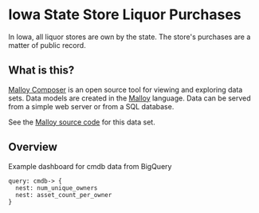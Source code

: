 # Iowa State Store Liquor Purchases
In Iowa, all liquor stores are own by the state.  The store's purchases are a matter of public record.  

## What is this?

[Malloy Composer](https://github.com/malloydata/malloy-composer) is an open source tool for viewing and exploring data sets.  Data models are created in the  [Malloy](https://github.com/malloydata/malloy/) language.  Data can be served from a simple web server or from a SQL database.  

See the [Malloy source code](https://github.com/malloydata/malloy-samples/tree/main/bigquery/iowa) for this data set.


## Overview

Example dashboard for cmdb data from BigQuery

<!-- malloy-query 
  name="Overview"
  model="./cmdb.malloy"
  renderer="dashboard"
-->
```malloy
query: cmdb-> {
  nest: num_unique_owners
  nest: asset_count_per_owner
}
```
